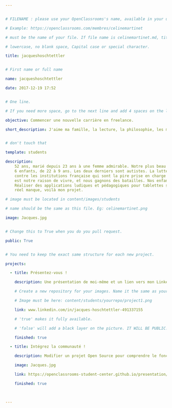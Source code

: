 ```yaml
---


# FILENAME : please use your OpenClassrooms's name, available in your url.

# Example: https://openclassrooms.com/membres/celinemartinet

# must be the name of your file. If file name is celinemartinet.md, title is celinemartinet.

# lowercase, no blank space, Capital case or special character.

title: jacqueshoschtettler


# First name or full name

name: jacqueshoschtettler

date: 2017-12-19 17:52


# One line.

# If you need more space, go to the next line and add 4 spaces on the left, as in 'description'.

objective: Commencer une nouvelle carrière en freelance.

short_description: J'aime ma famille, la lecture, la philosophie, les mathématiques, les Beatles et les éléphants.


# don't touch that

template: students

description:
    52 ans, marié depuis 23 ans à une femme admirable. Notre plus beau projet commun c'est notre famille.
    6 enfants, de 22 à 9 ans. Les deux derniers sont autistes. La lutte contre leur handicap et
    contre les institutions française qui sont la pire prise en charge du handicap du monde occidental
    est notre raison de vivre, et nous gagnons des batailles. Nos enfants progressent.
    Réaliser des applications ludiques et pédagogiques pour tablettes sous Android, là où il y a un 
    réel manque, voilà mon projet.

# image must be located in content/images/students

# name should be the same as this file. Eg: celinemartinet.png

image: Jacques.jpg


# Change this to True when you do you pull request.

public: True


# You need to keep the exact same structure for each new project.

projects:

  - title: Présentez-vous !

    description: Une présentation de moi-même et un lien vers mon LinkedIn.

    # Create a new repository for your images. Name it the same as your nickname and profile picture.

    # Image must be here: content/students/yourrepo/project1.png

    link: www.linkedin.com/in/jacques-hoschtettler-491337155

    # 'true' makes it fully available.

    # 'false' will add a black layer on the picture. IT WILL BE PUBLIC!

    finished: true

  - title: Intégrez la communauté !

    description: Modifier un projet Open Source pour comprendre le fonctionnement de Git, de Github et des pull requests. 

    image: Jacques.jpg

    link: https://openclassrooms-student-center.github.io/presentation/students/Jacques.html

    finished: true

 

---
```

